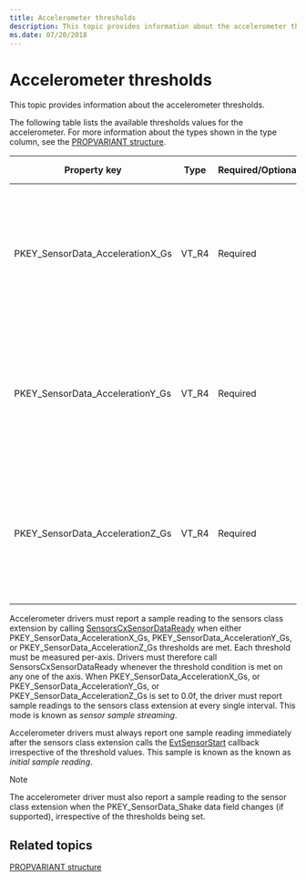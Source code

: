 ```yaml
---
title: Accelerometer thresholds
description: This topic provides information about the accelerometer thresholds.
ms.date: 07/20/2018
---
```


# Accelerometer thresholds


This topic provides information about the accelerometer thresholds.

The following table lists the available thresholds values for the accelerometer. For more information about the types shown in the type column, see the [PROPVARIANT structure](/windows/win32/api/propidlbase/ns-propidlbase-propvariant).

|Property key|Type|Required/Optional|Default value|Description|
|---|---|---|---|---|
|PKEY_SensorData_AccelerationX_Gs|VT_R4|Required|0.1f|Minimum amount of acceleration increase or decrease along the x-axis required to reach the threshold, measured in g’s.|
|PKEY_SensorData_AccelerationY_Gs|VT_R4|Required|0.1f|Minimum amount of acceleration increase or decrease along the y-axis required to reach the threshold, measured in g’s.|
|PKEY_SensorData_AccelerationZ_Gs|VT_R4|Required|0.1f|Minimum amount of acceleration increase or decrease along the z-axis required to reach the threshold, measured in g’s.|

Accelerometer drivers must report a sample reading to the sensors class extension by calling [SensorsCxSensorDataReady](/windows-hardware/drivers/ddi/sensorscx/nf-sensorscx-sensorscxsensordataready) when either PKEY_SensorData_AccelerationX_Gs, PKEY_SensorData_AccelerationY_Gs, or PKEY_SensorData_AccelerationZ_Gs thresholds are met. Each threshold must be measured per-axis. Drivers must therefore call SensorsCxSensorDataReady whenever the threshold condition is met on any one of the axis.
When PKEY_SensorData_AccelerationX_Gs, or PKEY_SensorData_AccelerationY_Gs, or PKEY_SensorData_AccelerationZ_Gs is set to 0.0f, the driver must report sample readings to the sensors class extension at every single interval. This mode is known as *sensor sample streaming*.

Accelerometer drivers must always report one sample reading immediately after the sensors class extension calls the [EvtSensorStart](/windows-hardware/drivers/ddi/sensorscx/ns-sensorscx-_sensor_controller_config) callback irrespective of the threshold values. This sample is known as the known as *initial sample reading*.

>[!NOTE]
>The accelerometer driver must also report a sample reading to the sensor class extension when the PKEY_SensorData_Shake data field changes (if supported), irrespective of the thresholds being set.

## Related topics

[PROPVARIANT structure](/windows/win32/api/propidlbase/ns-propidlbase-propvariant)
